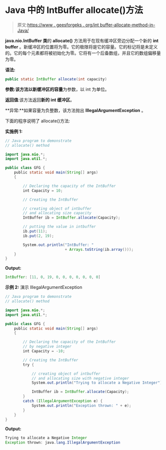 # Java 中的 IntBuffer allocate()方法

> 原文:[https://www . geesforgeks . org/int buffer-allocate-method-in-Java/](https://www.geeksforgeeks.org/intbuffer-allocate-method-in-java/)

**java.nio.IntBuffer 类**的 **allocate()** 方法用于在现有缓冲区旁边分配一个新的 **int buffer** 。新缓冲区的位置将为零。它的极限将是它的容量。它的标记将是未定义的。它的每个元素都将被初始化为零。它将有一个后备数组，并且它的数组偏移量为零。

**语法:**

```java
public static IntBuffer allocate(int capacity)
```

**参数:**该方法以新缓冲区的**容量**为参数，以 int 为单位。

**返回值**:该方法返回**新的 int 缓冲区**。

**异常:**如果容量为负整数，该方法抛出 **IllegalArgumentException** 。

下面的程序说明了 allocate()方法:

**实施例 1:**

```java
// Java program to demonstrate
// allocate() method

import java.nio.*;
import java.util.*;

public class GFG {
    public static void main(String[] args)
    {

        // Declaring the capacity of the IntBuffer
        int Capacity = 10;

        // Creating the IntBuffer

        // creating object of intbuffer
        // and allocating size capacity
        IntBuffer ib = IntBuffer.allocate(Capacity);

        // putting the value in intbuffer
        ib.put(11);
        ib.put(2, 19);

        System.out.println("IntBuffer: "
                           + Arrays.toString(ib.array()));
    }
}
```

**Output:**

```java
IntBuffer: [11, 0, 19, 0, 0, 0, 0, 0, 0, 0]

```

**示例 2:** 演示 IllegalArgumentException

```java
// Java program to demonstrate
// allocate() method

import java.nio.*;
import java.util.*;

public class GFG {
    public static void main(String[] args)
    {

        // Declaring the capacity of the IntBuffer
        // by negative integer
        int Capacity = -10;

        // Creating the IntBuffer
        try {

            // creating object of intbuffer
            // and allocating size with negative integer
            System.out.println("Trying to allocate a Negative Integer");

            IntBuffer ib = IntBuffer.allocate(Capacity);
        }
        catch (IllegalArgumentException e) {
            System.out.println("Exception thrown: " + e);
        }
    }
}
```

**Output:**

```java
Trying to allocate a Negative Integer
Exception thrown: java.lang.IllegalArgumentException

```